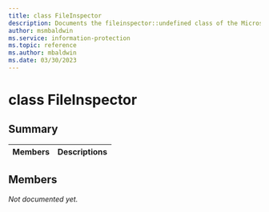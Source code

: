 ```yaml
---
title: class FileInspector 
description: Documents the fileinspector::undefined class of the Microsoft Information Protection (MIP) SDK.
author: msmbaldwin
ms.service: information-protection
ms.topic: reference
ms.author: mbaldwin
ms.date: 03/30/2023
---
```


# class FileInspector 
  
## Summary
 Members                        | Descriptions                                
--------------------------------|---------------------------------------------
  
## Members
_Not documented yet._

